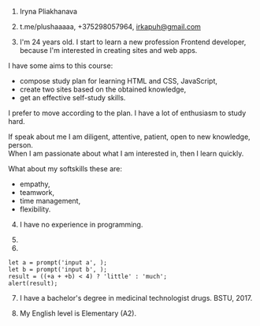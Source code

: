 1. Iryna Pliakhanava  
2. t.me/plushaaaaa, +375298057964, irkapuh@gmail.com  

3. I'm 24 years old. I start to learn a new profession Frontend developer, because I'm interested in creating sites and web apps.  

I have some aims to this course:  
- compose study plan for learning HTML and CSS, JavaScript,   
- create two sites based on the obtained knowledge,  
- get an effective self-study skills.   

I prefer to move according to the plan. I have a lot of enthusiasm to study hard.  

If speak about me I am diligent, attentive, patient, open to new knowledge, person.  
When I am passionate about what I am interested in, then I learn quickly.  

What about my softskills these are:  
- empathy,  
- teamwork,  
- time management,   
- flexibility.  

4. I have no experience in programming.  

5.   

6.   
```
let a = prompt('input a', );
let b = prompt('input b', );
result = ((+a + +b) < 4) ? 'little' : 'much';
alert(result);
```

7. I have a bachelor's degree in medicinal technologist drugs. BSTU, 2017.  

8. My English level is Elementary (A2).  